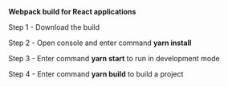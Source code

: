 **Webpack build for React applications**

Step 1 - Download the build

Step 2 - Open console and enter command __yarn install__

Step 3 - Enter command __yarn start__ to run in development mode

Step 4 - Enter command __yarn build__ to build a project
